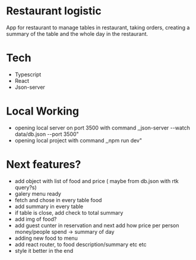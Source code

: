 


# Restaurant logistic

App for restaurant to manage tables in restaurant, taking orders, creating a summary of the table and the whole day in the restaurant.


# Tech
- Typescript
- React
- Json-server


# Local Working
- opening local server on port 3500 with command  ,,json-server --watch data/db.json --port 3500"
- opening local project with command ,,npm run dev"


# Next features?
- add object with list of food and price ( maybe from db.json with rtk query?s)
- galery menu ready
- fetch and chose in every table food
- add summary in every table
- if table is close, add check to total summary
- add img of food?
- add guest cunter in reservation and next add how price per person  money/people spend -> summary of  day
- adding new food to menu
- add react router, to food description/summary etc etc
- style it better in the end




